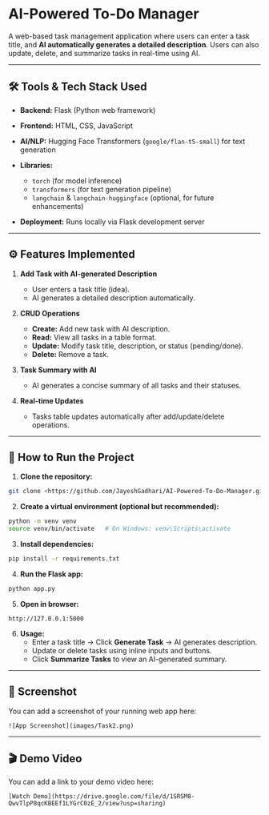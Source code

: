# AI-Powered To-Do Manager

A web-based task management application where users can enter a task title, and **AI automatically generates a detailed description**. Users can also update, delete, and summarize tasks in real-time using AI.

---

## 🛠 Tools & Tech Stack Used

- **Backend:** Flask (Python web framework)  
- **Frontend:** HTML, CSS, JavaScript  
- **AI/NLP:** Hugging Face Transformers (`google/flan-t5-small`) for text generation  
- **Libraries:**
  - `torch` (for model inference)  
  - `transformers` (for text generation pipeline)  
  - `langchain` & `langchain-huggingface` (optional, for future enhancements)  

- **Deployment:** Runs locally via Flask development server  

---

## ⚙ Features Implemented

1. **Add Task with AI-generated Description**  
   - User enters a task title (idea).  
   - AI generates a detailed description automatically.  

2. **CRUD Operations**  
   - **Create:** Add new task with AI description.  
   - **Read:** View all tasks in a table format.  
   - **Update:** Modify task title, description, or status (pending/done).  
   - **Delete:** Remove a task.  

3. **Task Summary with AI**  
   - AI generates a concise summary of all tasks and their statuses.  

4. **Real-time Updates**  
   - Tasks table updates automatically after add/update/delete operations.  

---

## 🚀 How to Run the Project

1. **Clone the repository:**

```bash
git clone <https://github.com/JayeshGadhari/AI-Powered-To-Do-Manager.gitl>
```

2. **Create a virtual environment (optional but recommended):**

```bash
python -m venv venv
source venv/bin/activate   # On Windows: venv\Scripts\activate
```

3. **Install dependencies:**

```bash
pip install -r requirements.txt
```

4. **Run the Flask app:**

```bash
python app.py
```

5. **Open in browser:**

```
http://127.0.0.1:5000
```

6. **Usage:**
   - Enter a task title → Click **Generate Task** → AI generates description.  
   - Update or delete tasks using inline inputs and buttons.  
   - Click **Summarize Tasks** to view an AI-generated summary.  

---

## 📸 Screenshot

You can add a screenshot of your running web app here:

`![App Screenshot](images/Task2.png)`

---

## 🎬 Demo Video

You can add a link to your demo video here:

`[Watch Demo](https://drive.google.com/file/d/1SRSM8-QwvTlpP8qcKBEEf1LYGrC0zE_2/view?usp=sharing)`

